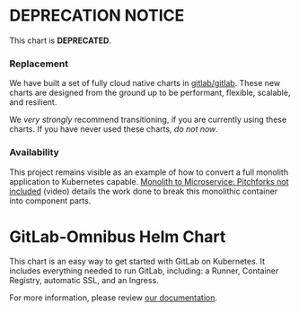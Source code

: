 # DEPRECATION NOTICE

This chart is **DEPRECATED**.

### Replacement

We have built a set of fully cloud native charts in [gitlab/gitlab](https://gitlab.com/charts/gitlab).
These new charts are designed from the ground up to be performant, flexible, scalable, and resilient.

We _very strongly_ recommend transitioning, if you are currently using these charts. If you have
never used these charts, _do not now_.

### Availability

This project remains visible as an example of how to convert a full monolith application to Kubernetes capable.
[Monolith to Microservice: Pitchforks not included](https://youtu.be/rIUth_KrJdw?list=PLj6h78yzYM2PZf9eA7bhWnIh_mK1vyOfU) (video)
details the work done to break this monolithic container into component parts.

# GitLab-Omnibus Helm Chart

This chart is an easy way to get started with GitLab on Kubernetes. It includes everything needed to run GitLab, including: a Runner, Container Registry, automatic SSL, and an Ingress.

For more information, please review [our documentation](http://docs.gitlab.com/ee/install/kubernetes/gitlab_omnibus.html).
